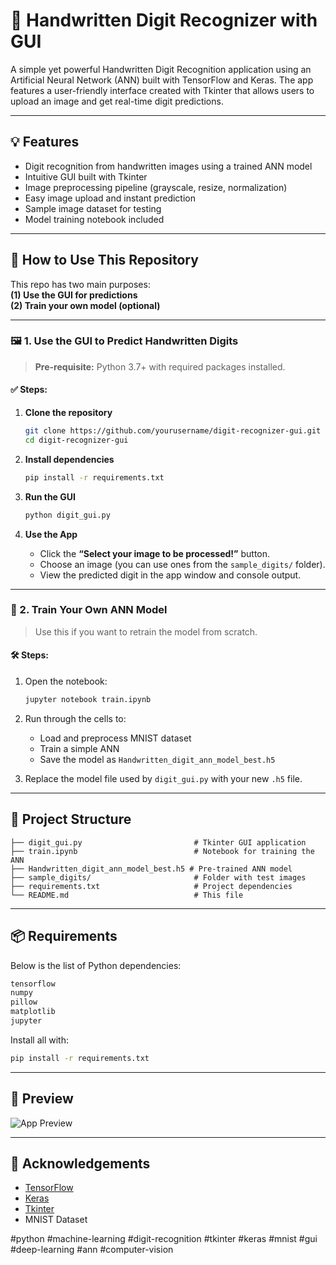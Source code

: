 # 🧠 Handwritten Digit Recognizer with GUI

A simple yet powerful Handwritten Digit Recognition application using an Artificial Neural Network (ANN) built with TensorFlow and Keras. The app features a user-friendly interface created with Tkinter that allows users to upload an image and get real-time digit predictions.

---

## 💡 Features

- Digit recognition from handwritten images using a trained ANN model
- Intuitive GUI built with Tkinter
- Image preprocessing pipeline (grayscale, resize, normalization)
- Easy image upload and instant prediction
- Sample image dataset for testing
- Model training notebook included

---

## 🔧 How to Use This Repository

This repo has two main purposes:  
**(1) Use the GUI for predictions**  
**(2) Train your own model (optional)**

---

### 🖼️ 1. Use the GUI to Predict Handwritten Digits

> **Pre-requisite:** Python 3.7+ with required packages installed.

#### ✅ Steps:

1. **Clone the repository**
   ```bash
   git clone https://github.com/yourusername/digit-recognizer-gui.git
   cd digit-recognizer-gui
   ```

2. **Install dependencies**
   ```bash
   pip install -r requirements.txt
   ```

3. **Run the GUI**
   ```bash
   python digit_gui.py
   ```

4. **Use the App**
   - Click the **“Select your image to be processed!”** button.
   - Choose an image (you can use ones from the `sample_digits/` folder).
   - View the predicted digit in the app window and console output.

---

### 🧠 2. Train Your Own ANN Model

> Use this if you want to retrain the model from scratch.

#### 🛠️ Steps:

1. Open the notebook:
   ```bash
   jupyter notebook train.ipynb
   ```

2. Run through the cells to:
   - Load and preprocess MNIST dataset
   - Train a simple ANN
   - Save the model as `Handwritten_digit_ann_model_best.h5`

3. Replace the model file used by `digit_gui.py` with your new `.h5` file.

---

## 📁 Project Structure

```
├── digit_gui.py                         # Tkinter GUI application
├── train.ipynb                          # Notebook for training the ANN
├── Handwritten_digit_ann_model_best.h5 # Pre-trained ANN model
├── sample_digits/                       # Folder with test images
├── requirements.txt                     # Project dependencies
└── README.md                            # This file
```

---

## 📦 Requirements

Below is the list of Python dependencies:

```txt
tensorflow
numpy
pillow
matplotlib
jupyter
```

Install all with:

```bash
pip install -r requirements.txt
```

---

## 📸 Preview

<!-- Add screenshot here after you upload -->
![App Preview](assets/cover.png)

---
## 🙌 Acknowledgements

- [TensorFlow](https://www.tensorflow.org/)
- [Keras](https://keras.io/)
- [Tkinter](https://docs.python.org/3/library/tkinter.html)
- MNIST Dataset

#python #machine-learning #digit-recognition #tkinter #keras #mnist #gui #deep-learning #ann #computer-vision
